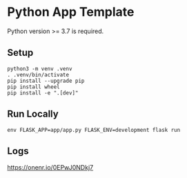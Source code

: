 # Python App Template

Python version >= 3.7 is required.

## Setup

```
python3 -m venv .venv
. .venv/bin/activate
pip install --upgrade pip
pip install wheel
pip install -e ".[dev]"
```

## Run Locally

```
env FLASK_APP=app/app.py FLASK_ENV=development flask run
```

## Logs

https://onenr.io/0EPwJ0NDkj7
